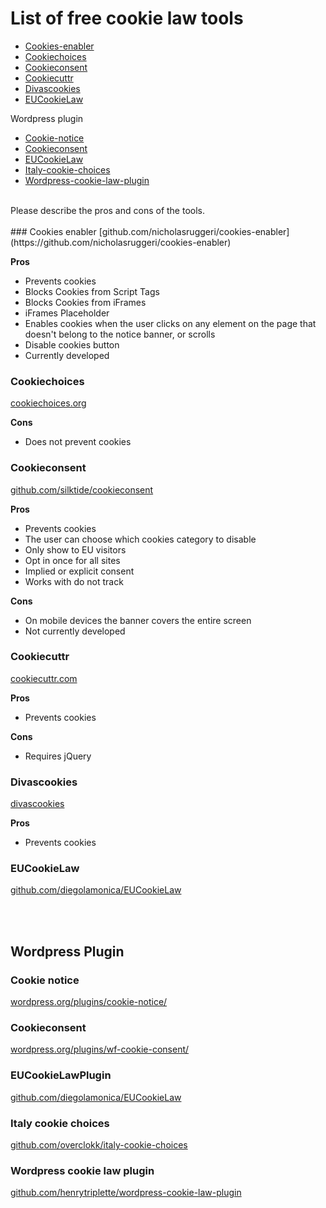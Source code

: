 # List of free cookie law tools

+ [Cookies-enabler](https://github.com/lucatwiv/Free-cookie-law-tools/blob/master/free-cookie-law-tools.md#cookies-enabler)
+ [Cookiechoices](https://github.com/lucatwiv/Free-cookie-law-tools/blob/master/free-cookie-law-tools.md#cookiechoices)
+ [Cookieconsent](https://github.com/lucatwiv/Free-cookie-law-tools/blob/master/free-cookie-law-tools.md#cookieconsent)
+ [Cookiecuttr](https://github.com/lucatwiv/Free-cookie-law-tools/blob/master/free-cookie-law-tools.md#cookiecuttr)
+ [Divascookies](https://github.com/lucatwiv/Free-cookie-law-tools/blob/master/free-cookie-law-tools.md#divascookies)
+ [EUCookieLaw](https://github.com/lucatwiv/Free-cookie-law-tools/blob/master/free-cookie-law-tools.md#eucookielaw)
 
Wordpress plugin

+ [Cookie-notice](https://github.com/lucatwiv/Free-cookie-law-tools/blob/master/free-cookie-law-tools.md#cookie-notice)
+ [Cookieconsent](https://github.com/lucatwiv/Free-cookie-law-tools/blob/master/free-cookie-law-tools.md#cookie-consent)
+ [EUCookieLaw](https://github.com/lucatwiv/Free-cookie-law-tools/blob/master/free-cookie-law-tools.md#EUCookieLaw)
+ [Italy-cookie-choices](https://github.com/lucatwiv/Free-cookie-law-tools/blob/master/free-cookie-law-tools.md#italy-cookie-choices)
+ [Wordpress-cookie-law-plugin](https://github.com/lucatwiv/Free-cookie-law-tools/blob/master/free-cookie-law-tools.md#wordpress-cookie-law-)

<br>
Please describe the pros and cons of the tools.
<br><br>
### Cookies enabler
[github.com/nicholasruggeri/cookies-enabler](https://github.com/nicholasruggeri/cookies-enabler)

**Pros**
* Prevents cookies
* Blocks Cookies from Script Tags
* Blocks Cookies from iFrames
* iFrames Placeholder
* Enables cookies when the user clicks on any element on the page that doesn't belong to the notice banner, or scrolls
* Disable cookies button 
* Currently developed

### Cookiechoices
[cookiechoices.org](https://www.cookiechoices.org)

**Cons**
* Does not prevent cookies

### Cookieconsent
[github.com/silktide/cookieconsent](https://github.com/silktide/cookieconsent)

**Pros**
* Prevents cookies
* The user can choose which cookies category to disable 
* Only show to EU visitors
* Opt in once for all sites
* Implied or explicit consent
* Works with do not track

**Cons**
* On mobile devices the banner covers the entire screen
* Not currently developed
 
### Cookiecuttr
[cookiecuttr.com](http://cookiecuttr.com/)

**Pros**
* Prevents cookies

**Cons**
* Requires jQuery


### Divascookies
[divascookies](http://www.codingdivas.net/divascookies/)

**Pros**
* Prevents cookies

### EUCookieLaw
[github.com/diegolamonica/EUCookieLaw](https://github.com/diegolamonica/EUCookieLaw)

<br><br>
## Wordpress Plugin

### Cookie notice
[wordpress.org/plugins/cookie-notice/](https://wordpress.org/plugins/cookie-notice/)

### Cookieconsent
[wordpress.org/plugins/wf-cookie-consent/](https://wordpress.org/plugins/wf-cookie-consent/)

### EUCookieLawPlugin
[github.com/diegolamonica/EUCookieLaw](https://github.com/diegolamonica/EUCookieLaw)

### Italy cookie choices
[github.com/overclokk/italy-cookie-choices](https://github.com/overclokk/italy-cookie-choices)

### Wordpress cookie law plugin
[github.com/henrytriplette/wordpress-cookie-law-plugin](https://github.com/henrytriplette/wordpress-cookie-law-plugin)
